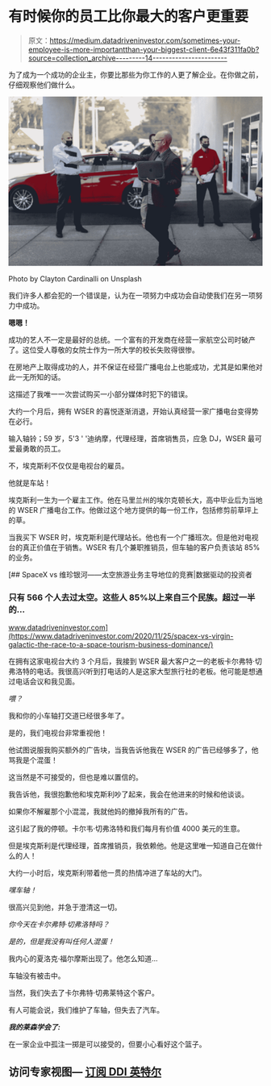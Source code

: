 # 有时候你的员工比你最大的客户更重要

> 原文：<https://medium.datadriveninvestor.com/sometimes-your-employee-is-more-importantthan-your-biggest-client-6e43f311fa0b?source=collection_archive---------14----------------------->

为了成为一个成功的企业主，你要比那些为你工作的人更了解企业。在你做之前，仔细观察他们做什么。

![](img/ef2ae4fec3fcf53f6f1a2b73eda077ca.png)

Photo by Clayton Cardinalli on Unsplash

我们许多人都会犯的一个错误是，认为在一项努力中成功会自动使我们在另一项努力中成功。

**嗯嗯！**

成功的艺人不一定是最好的总统。一个富有的开发商在经营一家航空公司时破产了。这位受人尊敬的女院士作为一所大学的校长失败得很惨。

在房地产上取得成功的人，并不保证在经营广播电台上也能成功，尤其是如果他对此一无所知的话。

这描述了我唯一一次尝试购买一小部分媒体时犯下的错误。

大约一个月后，拥有 WSER 的喜悦逐渐消退，开始认真经营一家广播电台变得势在必行。

输入轴铃；59 岁，5'3 ' '迪纳摩，代理经理，首席销售员，应急 DJ，WSER 最可爱最勇敢的员工。

不，埃克斯利不仅仅是电视台的雇员。

他就是车站！

埃克斯利一生为一个雇主工作。他在马里兰州的埃尔克顿长大，高中毕业后为当地的 WSER 广播电台工作。他做过这个地方提供的每一份工作，包括修剪前草坪上的草。

当我买下 WSER 时，埃克斯利是代理站长。他也有一个广播班次。但是他对电视台的真正价值在于销售。WSER 有几个兼职推销员，但车轴的客户负责该站 85%的业务。

[](https://www.datadriveninvestor.com/2020/11/25/spacex-vs-virgin-galactic-the-race-to-a-space-tourism-business-dominance/) [## SpaceX vs 维珍银河——太空旅游业务主导地位的竞赛|数据驱动的投资者

### 只有 566 个人去过太空。这些人 85%以上来自三个民族。超过一半的…

www.datadriveninvestor.com](https://www.datadriveninvestor.com/2020/11/25/spacex-vs-virgin-galactic-the-race-to-a-space-tourism-business-dominance/) 

在拥有这家电视台大约 3 个月后，我接到 WSER 最大客户之一的老板卡尔弗特·切弗洛特的电话。我很高兴听到打电话的人是这家大型旅行社的老板。他可能是想通过电话会议和我见面。

*喂？*

我和你的小车轴打交道已经很多年了。

是的，我们电视台非常重视他！

他试图说服我购买额外的广告块，当我告诉他我在 WSER 的广告已经够多了，他骂我是个混蛋！

这当然是不可接受的，但也是难以置信的。

我告诉他，我很抱歉他和埃克斯利吵了起来，我会在他进来的时候和他谈谈。

如果你不解雇那个小混混，我就他妈的撤掉我所有的广告。

这引起了我的停顿。卡尔韦·切弗洛特和我们每月有价值 4000 美元的生意。

但是埃克斯利是代理经理，首席推销员，我依赖他。他是这里唯一知道自己在做什么的人！

大约一小时后，埃克斯利带着他一贯的热情冲进了车站的大门。

*嘿车轴！*

很高兴见到他，并急于澄清这一切。

*你今天在卡尔弗特·切弗洛特吗？*

*是的，但是我没有叫任何人混蛋！*

我内心的夏洛克·福尔摩斯出现了。他怎么知道…

车轴没有被击中。

当然，我们失去了卡尔弗特·切弗莱特这个客户。

有人可能会说，我们维护了车轴，但失去了汽车。

***我的莱森学会了:***

在一家企业中孤注一掷是可以接受的，但要小心看好这个篮子。

## 访问专家视图— [订阅 DDI 英特尔](https://datadriveninvestor.com/ddi-intel)